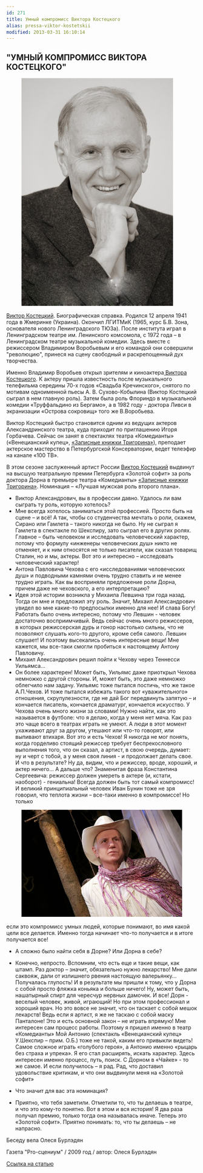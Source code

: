 ```yaml
---
id: 271
title: Умный компромисс Виктора Костецкого
alias: pressa-viktor-kostetskii
modified: 2013-03-31 16:10:14
---
```


<h2 class="rubrika">"УМНЫЙ КОМПРОМИСС ВИКТОРА КОСТЕЦКОГО"</h2>

<figure><a href="58-viktor-kostetskii.html"><img src="images/stories/kostetskii%20%20vv.jpg" /></a></figure>

<a href="58-viktor-kostetskii.html">Виктор Костецкий</a>. Биографическая справка. Родился 12 апреля 1941 года в Жмеринке (Украина). Окончил ЛГИТМиК (1965, курс Б.В. Зона, основателя нового Ленинградского ТЮЗа). После института играл в Ленинградском театре им. Ленинского комсомола, с 1972 года – в Ленинградском театре музыкальной комедии. Здесь вместе с режиссером Владимиром Воробьевым и его командой они совершили "революцию", принеся на сцену свободный и раскрепощенный дух творчества.

Именно Владимир Воробьев открыл зрителям и киноактера<a href="58-viktor-kostetskii.html"> Виктора Костецкого</a>. К актеру пришла известность после музыкального телефильма середины 70-х годов «Свадьба Кречинского», снятого по мотивам одноименной пьесы А. В. Сухово-Кобылина (Виктор Костецкий сыграл в нем главную роль). Затем была роль Флориндо в музыкальной комедии «Труффальдино из Бергамо», а в 1982 году - доктора Ливси в экранизации «Острова сокровищ» того же В.Воробьева.

Виктор Костецкий быстро становится одним из ведущих актеров Александринского театра, куда приходит по приглашению Игоря Горбачева. Сейчас он занят в спектаклях театра «Комедианты» («Венецианский купец», <a href="72-trigorin.html">«Записные книжки Тригорина»</a>), преподает актерское мастерство в Петербургской Консерватории, ведет телеэфир на канале «100 ТВ».

В этом сезоне заслуженный артист России <a href="58-viktor-kostetskii.html">Виктор Костецкий</a> выдвинут на высшую театральную премии Петербурга «Золотой софит» за роль доктора Дорна в премьере театра «Комедианты» <a href="72-trigorin.html">«Записные книжки Тригорина»</a>. Номинация – «Лучшая мужская роль второго плана».

- Виктор Александрович, вы в профессии давно. Удалось ли вам сыграть ту роль, которую хотелось?
- Мне всегда хотелось заниматься этой профессией. Просто быть на сцене – и всё! А так, чтобы со студенчества мечтать о роли, скажем, Сирано или Гамлета – такого никогда не было. Ну не сыграл я Гамлета в спектакле по Шекспиру, зато сыграл его в других ролях. Главное – быть человеком и исследовать человеческий характер, потому что формулу «инженеры человеческих душ» никто не отменяет, и к ним относятся не только писатели, как сказал товарищ Сталин, но и мы, актеры. Вот это и интересно – исследовать человеческий характер!
- Антона Павловича Чехова с его «исследованиями человеческих душ» и подводными камнями очень трудно ставить и не менее трудно играть. Как вы восприняли предложение роли Дорна, причем даже не чеховского, а его интерпретацию?
- Идея этой истории возникла у Михаила Левшина три года назад. Тогда он мне и предложил эту роль. Значит, Михаил Александрович увидел во мне какие-то предпосылки именно для нее! И слава Богу! Работать было очень интересно, потому что Левшин - человек достаточно восприимчивый. Ведь сейчас очень много режиссеров, в которых режиссерская дурь и гонор настолько сильны, что не позволяют слушать кого-то другого, кроме себя самого. Левшин слушает! И поэтому высекались очень интересные вещи! Мне кажется, мы все-таки смогли пробиться к настоящему Антону Павловичу.
- Михаил Александрович решил пойти к Чехову через Теннесси Уильямса…
- Он более характерен! Может быть, Уильямс даже приоткрыл Чехова немножко с другой стороны. И, может быть, это даже немножко облегчило нам задачу. Уильямс тоже пытался постичь, что же такое А.П.Чехов. И тоже пытался избежать такого вот «уважительного» отношения, скрупулезности, где не дай Бог передвинуть запятую – и кончается писатель, кончается драматург, кончается искусство. У Чехова очень много жизни за словами! Нужно найти, как это называется в футболе: что я делаю, когда у меня нет мяча. Как раз это чаще всего в театрах играть не умеют. А люди в этот момент ухаживают друг за другом, утешают или что-то говорят, или выпивают втихаря. Вот это и есть Чехов!
Я никогда не мог понять, когда горделиво стоящий режиссер требует беспрекословного выполнения того, что он сказал, а артист, в свою очередь, думает: ну и черт с тобой, а у меня своя линия - и продолжает делать свое. И что в результате? Ну да, видим, что и режиссер, вроде, хороший, и актер ничего… А дальше что? Знаменитая фраза Константина Сергеевича: режиссер должен умереть в актере (и, кстати, наоборот) - гениальна! Всегда должен быть тот самый компромисс! И великий принципиальный человек Иван Бунин тоже не зря говорил, что теплота жизни – все-таки именно в компромиссе! Но только

<figure><img src="images/stories/random/trigorin.jpg" /></figure>

если это компромисс умных людей, которые понимают, во имя какой цели все делается. Именно тогда начинает что-то получается и в итоге получается все!

- А сложно было найти себя в Дорне? Или Дорна в себе?
- Конечно, непросто. Вспомним, что есть еще и такие вещи, как штамп. Раз доктор – значит, обязательно нужно лекарство! Мне дали саквояж, дали от излишнего рвения настоящую валерьянку… Получалась глупость! И в результате мы пришли к тому, что у Дорна с собой просто фляжка коньяка и больше ничего! Ну, может быть, нашатырный спирт для чересчур нервных дамочек. И все! Дорн - веселый человек, живой, играющий! Но при этом профессионал и хороший врач. Но это вовсе не значит, что он таскает с собой мешок лекарств! Ведь если я артист, я же не таскаю с собой маску Панталоне! Это и есть основной закон – не играть впрямую!
Мне интересен сам процесс работы. Поэтому я пришел именно в театр «Комедианты» Мой Антонио (спектакль «Венецианский купец» У.Шекспир – прим. О.Б.) тоже не такой, каким его привыкли видеть! Самое сложное играть «голубого героя», а Антонио именно «рыцарь без страха и упрека». Я его стал расширять, искать характер. Здесь интересен именно процесс, путь, поиск. С Дорном в «Чайке» - то же самое. И если получилось – я рад. Рад, что доставил удовольствие критикам, и что они выдвинули меня на «Золотой софит»

- Что значит для вас эта номинация?
- Приятно, что тебя заметили. Отметили то, что ты делаешь в театре, и что это кому-то понятно. Вот в этом и вся история! Я два раза получал премию, только тогда она называлась иначе. Теперь это «Золотой софит». Приятно понимать: то, что ты делаешь – не напрасно.

Беседу вела Олеся Бурлэдян

Газета "Pro-сцениум" / 2009 год / автор: Олеся Бурлэдян

<a href="http://www.mtfontanka.spb.ru/pro_stceniym/53_54_15_16/07.htm">Ссылка на статью</a>


